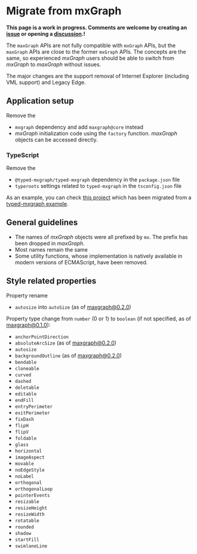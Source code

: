 # Migrate from mxGraph

**This page is a work in progress. Comments are welcome by creating an [issue](https://github.com/maxGraph/maxGraph/issues)
or opening a [discussion](https://github.com/maxGraph/maxGraph/discussions/categories/q-a).!**

The `maxGraph` APIs are not fully compatible with `mxGraph` APIs, but the `maxGraph` APIs are close to the former `mxGraph` APIs.
The concepts are the same, so experienced _mxGraph_ users should be able to switch from _mxGraph_ to _maxGraph_ without issues.

The major changes are the support removal of Internet Explorer (including VML support) and Legacy Edge.


## Application setup

Remove the
- `mxgraph` dependency and add `maxgraph@core` instead  
- _mxGraph_ initialization code using the `factory` function. _maxGraph_ objects can be accessed directly.

### TypeScript

Remove the
- `@typed-mxgraph/typed-mxgraph` dependency in the `package.json` file
- `typeroots` settings related to `typed-mxgraph` in the `tsconfig.json` file

As an example, you can check [this project](https://github.com/maxGraph/maxgraph-integration-examples/tree/main/projects/rollup-ts) which has been migrated
from a [typed-mxgraph example](https://github.com/typed-mxgraph/typed-mxgraph-example-bundled-with-rollup).


## General guidelines

- The names of _mxGraph_ objects were all prefixed by `mx`. The prefix has been dropped in _maxGraph_.
- Most names remain the same
- Some utility functions, whose implementation is natively available in modern versions of ECMAScript, have been removed.


## Style related properties

Property rename
- `autosize` into `autoSize` (as of maxgraph@0.2.0)

Property type change from `number` (0 or 1) to `boolean` (if not specified, as of maxgraph@0.1.0):
- `anchorPointDirection`
- `absoluteArcSize` (as of maxgraph@0.2.0)
- `autosize`
- `backgroundOutline` (as of maxgraph@0.2.0)
- `bendable`
- `cloneable`
- `curved`
- `dashed`
- `deletable`
- `editable`
- `endFill`
- `entryPerimeter`
- `exitPerimeter`
- `fixDash`
- `flipH`
- `flipV`
- `foldable`
- `glass`
- `horizontal`
- `imageAspect`
- `movable`
- `noEdgeStyle`
- `noLabel`
- `orthogonal`
- `orthogonalLoop`
- `pointerEvents`
- `resizable`
- `resizeHeight`
- `resizeWidth`
- `rotatable`
- `rounded`
- `shadow`
- `startFill`
- `swimlaneLine`
